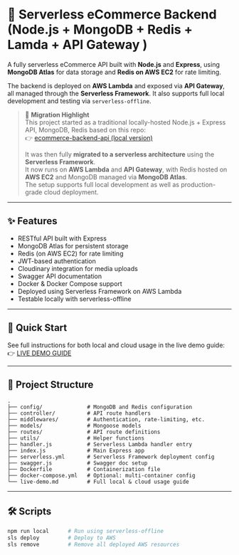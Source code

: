 # 🛒 Serverless eCommerce Backend (Node.js + MongoDB + Redis + Lamda + API Gateway )

A fully serverless eCommerce API built with **Node.js** and **Express**, using **MongoDB Atlas** for data storage and **Redis on AWS EC2** for rate limiting.

The backend is deployed on **AWS Lambda** and exposed via **API Gateway**, all managed through the **Serverless Framework**. It also supports full local development and testing via `serverless-offline`.


> 🚀 **Migration Highlight**  
> This project started as a traditional locally-hosted Node.js + Express API, MongoDB, Redis based on this repo:  
> 👉 [ecommerce-backend-api (local version)](https://github.com/mustafafarag/ecommerce-backend-api)  
>  
> It was then fully **migrated to a serverless architecture** using the **Serverless Framework**.  
> It now runs on **AWS Lambda** and **API Gateway**, with Redis hosted on **AWS EC2** and MongoDB managed via **MongoDB Atlas**.  
> The setup supports full local development as well as production-grade cloud deployment.

---

## ✨ Features

- RESTful API built with Express
- MongoDB Atlas for persistent storage
- Redis (on AWS EC2) for rate limiting
- JWT-based authentication
- Cloudinary integration for media uploads
- Swagger API documentation
- Docker & Docker Compose support
- Deployed using Serverless Framework on AWS Lambda
- Testable locally with serverless-offline

---

## 🚀 Quick Start

See full instructions for both local and cloud usage in the live demo guide:  
👉 [LIVE DEMO GUIDE](./live-demo.md)

---

## 📂 Project Structure

```
.
├── config/              # MongoDB and Redis configuration
├── controller/          # API route handlers
├── middlewares/         # Authentication, rate-limiting, etc.
├── models/              # Mongoose models
├── routes/              # API route definitions
├── utils/               # Helper functions
├── handler.js           # Serverless Lambda handler entry
├── index.js             # Main Express app
├── serverless.yml       # Serverless Framework deployment config
├── swagger.js           # Swagger doc setup
├── Dockerfile           # Containerization file
├── docker-compose.yml   # Optional: multi-container config
└── live-demo.md         # Full local & cloud usage guide
```

---

## 🛠 Scripts

```bash
npm run local      # Run using serverless-offline
sls deploy         # Deploy to AWS
sls remove         # Remove all deployed AWS resources
```